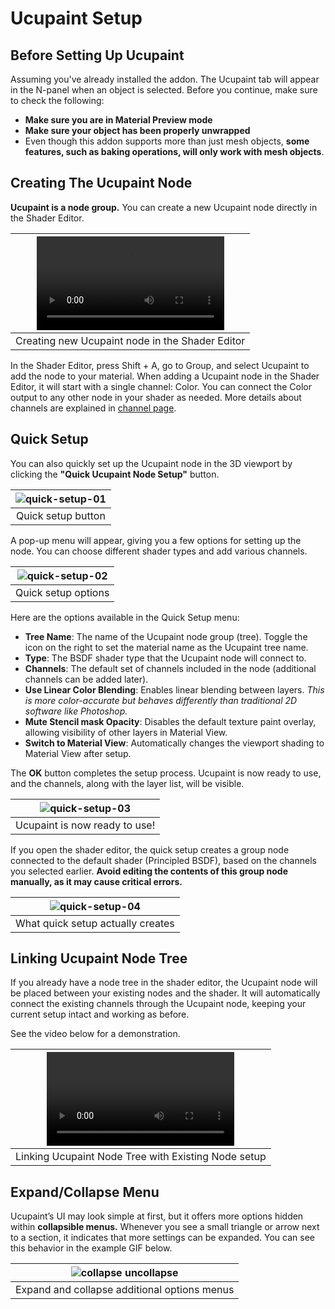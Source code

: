 # Ucupaint Setup
## Before Setting Up Ucupaint
Assuming you've already installed the addon. The Ucupaint tab will appear in the N-panel when an object is selected.
Before you continue, make sure to check the following:

- **Make sure you are in Material Preview mode**
- **Make sure your object has been properly unwrapped**
- Even though this addon supports more than just mesh objects, **some features, such as baking operations, will only work with mesh objects**.

## Creating The Ucupaint Node
**Ucupaint is a node group.** You can create a new Ucupaint node directly in the Shader Editor.

|![type:video](./source/01.quick-setup.00.1.mp4)|
|:--:|
|Creating new Ucupaint node in the Shader Editor| {align=center}

In the Shader Editor, press Shift + A, go to Group, and select Ucupaint to add the node to your material. When adding a Ucupaint node in the Shader Editor, it will start with a single channel: Color.
You can connect the Color output to any other node in your shader as needed. More details about channels are explained in [channel page](../01.01.channel/).

## Quick Setup

You can also quickly set up the Ucupaint node in the 3D viewport by clicking the **"Quick Ucupaint Node Setup"** button.

|![quick-setup-01](./source/01.quick-setup.01.1.png)|
|:--:|
|Quick setup button| {align=center}

A pop-up menu will appear, giving you a few options for setting up the node. You can choose different shader types and add various channels.
  
|![quick-setup-02](./source/01.quick-setup.02.1.png)|
|:--:|
|Quick setup options| {align=center}

Here are the options available in the Quick Setup menu:

- **Tree Name**: The name of the Ucupaint node group (tree). Toggle the icon on the right to set the material name as the Ucupaint tree name.
- **Type**: The BSDF shader type that the Ucupaint node will connect to.
- **Channels**: The default set of channels included in the node (additional channels can be added later).
- **Use Linear Color Blending**: Enables linear blending between layers. *This is more color-accurate but behaves differently than traditional 2D software like Photoshop.*
- **Mute Stencil mask Opacity**: Disables the default texture paint overlay, allowing visibility of other layers in Material View.
- **Switch to Material View**: Automatically changes the viewport shading to Material View after setup.

The **OK** button completes the setup process. Ucupaint is now ready to use, and the channels, along with the layer list, will be visible.

|![quick-setup-03](./source/01.quick-setup.03.1.png)|
|:--:|
|Ucupaint is now ready to use!| {align=center}

If you open the shader editor, the quick setup creates a group node connected to the default shader (Principled BSDF), based on the channels you selected earlier. **Avoid editing the contents of this group node manually, as it may cause critical errors.**

|![quick-setup-04](./source/01.quick-setup.04.1.png)|
|:--:|
|What quick setup actually creates| {align=center}

## Linking Ucupaint Node Tree
If you already have a node tree in the shader editor, the Ucupaint node will be placed between your existing nodes and the shader. It will automatically connect the existing channels through the Ucupaint node, keeping your current setup intact and working as before.

See the video below for a demonstration.

|![type:video](./source/01.quick-setup.06.1.mp4)|
|:--:|
|Linking Ucupaint Node Tree with Existing Node setup| {align=center}

## Expand/Collapse Menu

Ucupaint’s UI may look simple at first, but it offers more options hidden within **collapsible menus.** Whenever you see a small triangle or arrow next to a section, it indicates that more settings can be expanded. You can see this behavior in the example GIF below.

|![collapse uncollapse](./source/01.quick-setup.05.1.gif)|
|:--:|
|Expand and collapse additional options menus| {align=center}

